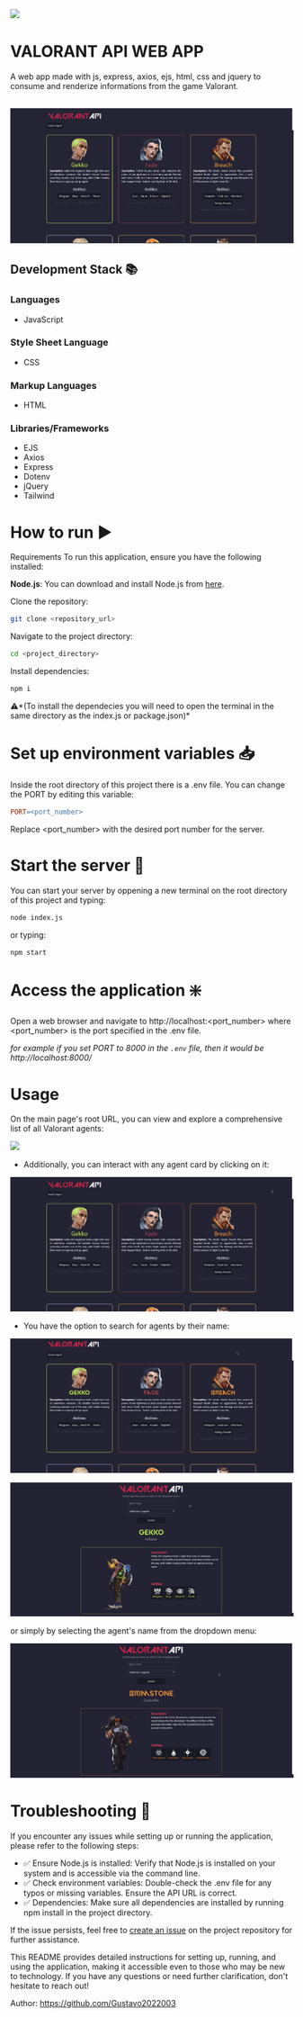 <div>
<img src="public/icons/valorant.ico"/>
<h1>VALORANT API WEB APP</h1>
A web app made with js, express, axios, ejs, html, css and jquery to consume and renderize informations from the game Valorant.
</div>
<br>

![](public/imgs/Screenshot1.png)

## Development Stack 📚

### Languages
- JavaScript

### Style Sheet Language
- CSS

### Markup Languages
- HTML

### Libraries/Frameworks
- EJS
- Axios
- Express
- Dotenv
- jQuery
- Tailwind

# How to run ▶️

Requirements
To run this application, ensure you have the following installed:

**Node.js**: You can download and install Node.js from [here](https://nodejs.org/en).

Clone the repository:
```bash
git clone <repository_url>
```

Navigate to the project directory:
```bash
cd <project_directory>
```
Install dependencies:
```bash
npm i
```

⚠️*(To install the dependecies you will need to open the terminal in the same directory as the index.js or package.json)*

# Set up environment variables 📥

Inside the root directory of this project there is a .env file.
You can change the PORT by editing this variable:
```makefile
PORT=<port_number>
```
Replace <port_number> with the desired port number for the server.

# Start the server 🧮

You can start your server by oppening a new terminal on the root directory of this project and typing:

```bash
node index.js
```

or typing:

```bash
npm start
```

# Access the application ❇️
Open a web browser and navigate to http://localhost:<port_number> where <port_number> is the port specified in the .env file.

*for example if you set PORT to 8000 in the `.env` file, then it would be http://localhost:8000/*

# Usage

On the main page's root URL, you can view and explore a comprehensive list of all Valorant agents:

![](public/imgs/GIF4.gif)

- Additionally, you can interact with any agent card by clicking on it:

![](public/imgs/GIF2.gif)

- You have the option to search for agents by their name:

![](public/imgs/GIF5.gif)

![](public/imgs/GIF3.gif)

or simply by selecting the agent's name from the dropdown menu:

![](public/imgs/GIF1.gif)

# Troubleshooting 🛟
If you encounter any issues while setting up or running the application, please refer to the following steps:

- ✅ Ensure Node.js is installed: Verify that Node.js is installed on your system and is accessible via the command line.
- ✅ Check environment variables: Double-check the .env file for any typos or missing variables. Ensure the API URL is correct.
- ✅ Dependencies: Make sure all dependencies are installed by running npm install in the project directory.

If the issue persists, feel free to [create an issue](https://github.com/Gustavo2022003/VALORANT-API-WEB-APP/issues) on the project repository for further assistance.

This README provides detailed instructions for setting up, running, and using the application, making it accessible even to those who may be new to technology. If you have any questions or need further clarification, don't hesitate to reach out!

Author: https://github.com/Gustavo2022003

